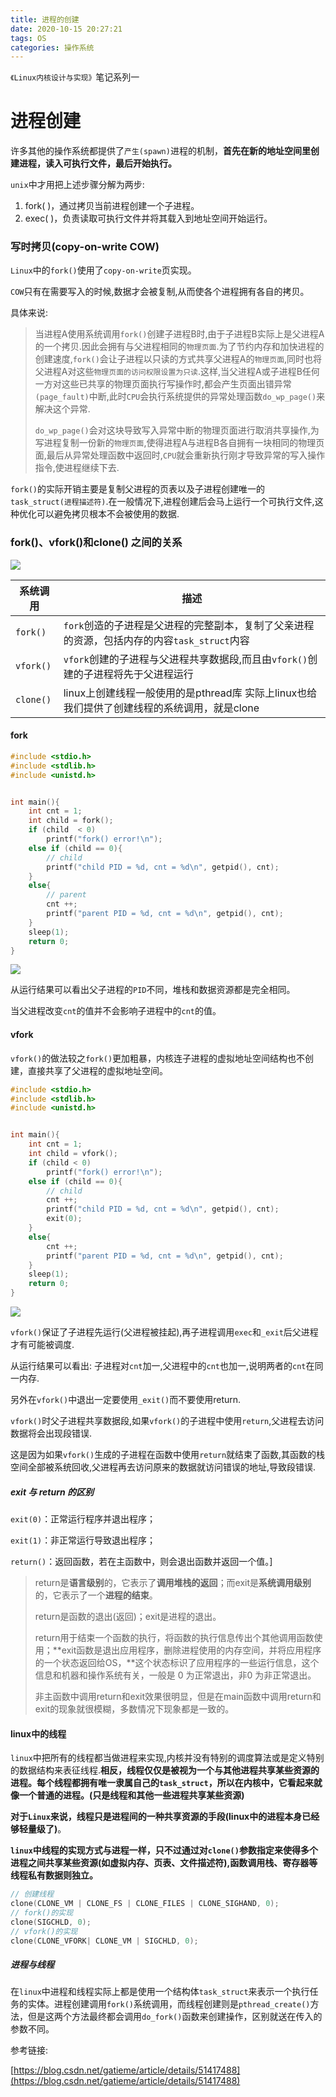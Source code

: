 ```yaml
---
title: 进程的创建
date: 2020-10-15 20:27:21
tags: OS
categories: 操作系统 
---
```


`《Linux内核设计与实现》`笔记系列一

<!--more-->

# 进程创建

许多其他的操作系统都提供了`产生(spawn)`进程的机制，**首先在新的地址空间里创建进程，读入可执行文件，最后开始执行。**

`unix`中才用把上述步骤分解为两步:

1. fork( )，通过拷贝当前进程创建一个子进程。
2. exec( )，负责读取可执行文件并将其载入到地址空间开始运行。

### 写时拷贝(copy-on-write  COW)

`Linux`中的`fork()`使用了`copy-on-write`页实现。

`COW`只有在需要写入的时候,数据才会被复制,从而使各个进程拥有各自的拷贝。

具体来说:

> ​	当进程A使用系统调用`fork()`创建子进程B时,由于子进程B实际上是父进程A的一个拷贝.因此会拥有与父进程相同的`物理页面`.为了节约内存和加快进程的创建速度,`fork()`会让子进程以只读的方式共享父进程A的`物理页面`,同时也将父进程A对这些`物理页面的访问权限设置为只读`.这样,当父进程A或子进程B任何一方对这些已共享的物理页面执行写操作时,都会产生页面出错异常`(page_fault)`中断,此时`CPU`会执行系统提供的异常处理函数`do_wp_page()`来解决这个异常.
>
> ​	`do_wp_page()`会对这块导致写入异常中断的物理页面进行取消共享操作,为写进程复制一份新的`物理页面`,使得进程A与进程B各自拥有一块相同的物理页面,最后从异常处理函数中返回时,`CPU`就会重新执行刚才导致异常的写入操作指令,使进程继续下去.

`fork()`的实际开销主要是复制父进程的页表以及子进程创建唯一的`task_struct(进程描述符)`.在一般情况下,进程创建后会马上运行一个可执行文件,这种优化可以避免拷贝根本不会被使用的数据.

### fork()、vfork()和clone() 之间的关系

![](https://wooyooyoo-photo.oss-cn-hangzhou.aliyuncs.com/blog/2020/10/%E6%9C%AA%E5%91%BD%E5%90%8D%E6%96%87%E4%BB%B6%20%288%29.png)

| 系统调用  | 描述                                                         |
| --------- | ------------------------------------------------------------ |
| `fork()`  | `fork`创造的子进程是父进程的完整副本，复制了父亲进程的资源，包括内存的内容`task_struct`内容 |
| `vfork()` | `vfork`创建的子进程与父进程共享数据段,而且由`vfork()`创建的子进程将先于父进程运行 |
| `clone()` | linux上创建线程一般使用的是pthread库 实际上linux也给我们提供了创建线程的系统调用，就是clone |

#### fork

```C 
#include <stdio.h>
#include <stdlib.h>
#include <unistd.h>


int main(){
    int cnt = 1;
    int child = fork();
    if (child  < 0)
        printf("fork() error!\n");
    else if (child == 0){
        // child
        printf("child PID = %d, cnt = %d\n", getpid(), cnt);
    }
    else{
        // parent
        cnt ++;
        printf("parent PID = %d, cnt = %d\n", getpid(), cnt);
    }
    sleep(1);
    return 0;
}
```

![](https://wooyooyoo-photo.oss-cn-hangzhou.aliyuncs.com/blog/2020/10/Snipaste_2020-10-15_20-12-46.png)

从运行结果可以看出父子进程的`PID`不同，堆栈和数据资源都是完全相同。

当父进程改变`cnt`的值并不会影响子进程中的`cnt`的值。



#### vfork

`vfork()`的做法较之`fork()`更加粗暴，内核连子进程的虚拟地址空间结构也不创建，直接共享了父进程的虚拟地址空间。

```C
#include <stdio.h>
#include <stdlib.h>
#include <unistd.h>


int main(){
    int cnt = 1;
    int child = vfork();
    if (child < 0)
        printf("fork() error!\n");
    else if (child == 0){
        // child
        cnt ++;
        printf("child PID = %d, cnt = %d\n", getpid(), cnt);
        exit(0);
    }
    else{
        cnt ++;
        printf("parent PID = %d, cnt = %d\n", getpid(), cnt);
    }
    sleep(1);
    return 0;
}
```

![](https://wooyooyoo-photo.oss-cn-hangzhou.aliyuncs.com/blog/2020/10/Snipaste_2020-10-15_20-14-05.png)

`vfork()`保证了子进程先运行(父进程被挂起),再子进程调用`exec`和`_exit`后父进程才有可能被调度.

从运行结果可以看出: 子进程对`cnt`加一,父进程中的`cnt`也加一,说明两者的`cnt`在同一内存.



另外在`vfork()`中退出一定要使用`_exit()`而不要使用return.

`vfork()`时父子进程共享数据段,如果`vfork()`的子进程中使用`return`,父进程去访问数据将会出现段错误.

这是因为如果`vfork()`生成的子进程在函数中使用`return`就结束了函数,其函数的栈空间全部被系统回收,父进程再去访问原来的数据就访问错误的地址,导致段错误.

##### exit 与 return 的区别

`exit(0)`：正常运行程序并退出程序；

`exit(1)`：非正常运行导致退出程序；

`return()`：返回函数，若在主函数中，则会退出函数并返回一个值。]

>  return是**语言级别**的，它表示了**调用堆栈的返回**；而exit是**系统调用级别**的，它表示了一个**进程的结束**。 
>
>  return是函数的退出(返回)；exit是进程的退出。 
>
>  return用于结束一个函数的执行，将函数的执行信息传出个其他调用函数使用；**exit函数是退出应用程序，删除进程使用的内存空间，并将应用程序的一个状态返回给OS，**这个状态标识了应用程序的一些运行信息，这个信息和机器和操作系统有关，一般是 0 为正常退出，非0 为非正常退出。 
>
>  非主函数中调用return和exit效果很明显，但是在main函数中调用return和exit的现象就很模糊，多数情况下现象都是一致的。 

#### linux中的线程

`linux`中把所有的线程都当做进程来实现,内核并没有特别的调度算法或是定义特别的数据结构来表征线程.**相反，线程仅仅是被视为一个与其他进程共享某些资源的进程。每个线程都拥有唯一隶属自己的`task_struct`，所以在内核中，它看起来就像一个普通的进程。(只是线程和其他一些进程共享某些资源)**

**对于`Linux`来说，线程只是进程间的一种共享资源的手段(linux中的进程本身已经够轻量级了)**。

**`linux`中线程的实现方式与进程一样，只不过通过对`clone()`参数指定来使得多个进程之间共享某些资源(如虚拟内存、页表、文件描述符),函数调用栈、寄存器等线程私有数据则独立。**

```C
// 创建线程
clone(CLONE_VM | CLONE_FS | CLONE_FILES | CLONE_SIGHAND, 0);
// fork()的实现
clone(SIGCHLD, 0);
// vfork()的实现
clone(CLONE_VFORK| CLONE_VM | SIGCHLD, 0);
```




##### 进程与线程

在`linux`中进程和线程实际上都是使用一个结构体`task_struct`来表示一个执行任务的实体。进程创建调用`fork()`系统调用，而线程创建则是`pthread_create()`方法，但是这两个方法最终都会调用`do_fork()`函数来创建操作，区别就送在传入的参数不同。




参考链接:

[https://blog.csdn.net/gatieme/article/details/51417488](https://blog.csdn.net/gatieme/article/details/51417488)